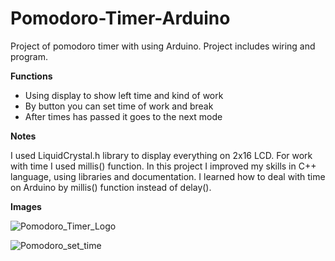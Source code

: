 # Pomodoro-Timer-Arduino
Project of pomodoro timer with using Arduino. Project includes wiring and program.

<b> Functions </b> 
- Using display to show left time and kind of work
- By button you can set time of work and break
- After times has passed it goes to the next mode

<b> Notes </b>

I used LiquidCrystal.h library to display everything on 2x16 LCD. For work with time I used millis() function.
In this project I improved my skills in C++ language, using libraries and documentation. I learned how to deal with time on Arduino by millis() function instead of delay().

<b> Images </b>

![Pomodoro_Timer_Logo](https://user-images.githubusercontent.com/87909623/145974781-2387940b-99f1-4fdd-87a0-4108fa115ecd.png)

![Pomodoro_set_time](https://user-images.githubusercontent.com/87909623/145974809-5efe207f-7431-4024-8dd0-17e02be42eee.png)
